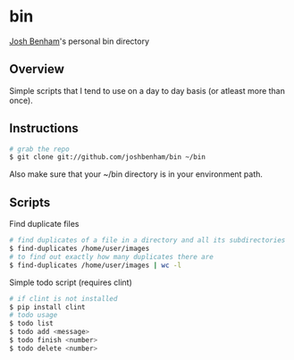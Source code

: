 bin
===

[Josh Benham](http://joshbenham.net)'s personal bin directory

Overview
--------

Simple scripts that I tend to use on a day to day basis (or atleast more than once).

Instructions
------------
```sh
# grab the repo
$ git clone git://github.com/joshbenham/bin ~/bin
```

Also make sure that your ~/bin directory is in your environment path.

Scripts
-------

Find duplicate files

```sh
# find duplicates of a file in a directory and all its subdirectories
$ find-duplicates /home/user/images
# to find out exactly how many duplicates there are
$ find-duplicates /home/user/images | wc -l
```

Simple todo script (requires clint)

```sh
# if clint is not installed
$ pip install clint
# todo usage
$ todo list
$ todo add <message>
$ todo finish <number>
$ todo delete <number>
```
